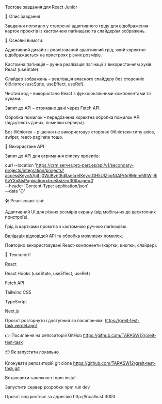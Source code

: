 Тестове завдання для React Junior

📌 Опис завдання

Завдання полягало у створенні адаптивного гріду для відображення карток проєктів із кастомною пагінацією та слайдером зображень.

🚩 Основні вимоги:

Адаптивний дизайн – реалізований адаптивний грід, який коректно відображається на пристроях різних розмірів.

Кастомна пагінація – ручна реалізація пагінації з використанням хуків React (useState).

Слайдер зображень – реалізація власного слайдеру без сторонніх бібліотек (useState, useEffect, useRef).

Чистий код – використано React з функціональними компонентами та хуками.

Запит до API – отримано дані через Fetch API.

Обробка помилок – передбачена коректна обробка помилок API (відсутність даних, помилки сервера).

Без бібліотек – рішення не використовує сторонні бібліотеки типу axios, swiper, react-paginate тощо.

🔗 Використане API

Запит до API для отримання списку проєктів:

curl --location 'https://crm.server.pro-part.es/api/v1/secondary-projects/integration/projects?accessKey=A7gjfjj0WdBynt8d&secretKey=tGH5UlZcgNtAPrfq9MnmMhWji9j5vYXn&isPagination=true&size=30&page=0' \
--header 'Content-Type: application/json' \
--data '{}'

🛠️ Реалізовані фічі:

Адаптивний UI для різних розмірів екрану (від мобільних до десктопних пристроїв).

Грід із картками проєктів з кастомною ручною пагінацією.

Валідація відповідей API та обробка можливих помилок.

Повторно використовувані React-компоненти (картки, кнопки, слайдер).

🚀 Технології

React

React Hooks (useState, useEffect, useRef)

Fetch API

Tailwind CSS

TypeScript

Next.js


Проєкт розгорнуто і доступний за посиланням:
https://greit-test-task.vercel.app/

👉 Посилання на репозиторій GitHub
https://github.com/TARASW12/greit-test-task

📦 Як запустити локально

Клонувати репозиторій
git clone https://github.com/TARASW12/greit-test-task.git


Встановити залежності
npm install

Запустити сервер розробки
npm run dev

Проєкт відкриється за адресою http://localhost:3000


